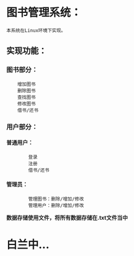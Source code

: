 # 图书管理系统：
    本系统在Linux环境下实现。
## 实现功能：
### 图书部分：
        增加图书
        删除图书
        查找图书
        修改图书
        借书/还书
### 用户部分：
#### 普通用户：
            登录
            注册
            借书/还书
#### 管理员：
            管理图书：删除/增加/修改
            管理用户：删除/增加/修改

**数据存储使用文件，将所有数据存储在.txt文件当中**

# 白兰中...
